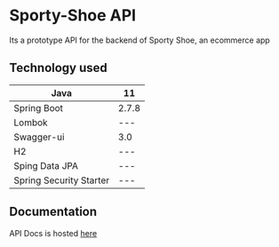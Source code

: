 
# Sporty-Shoe API

Its a prototype API for the backend of Sporty Shoe, an ecommerce app


## Technology used 

| Java | 11 |
| ------ | ------- |
| Spring Boot | 2.7.8 |
| Lombok  | --- |
| Swagger-ui | 3.0 |
| H2 | --- |
| Sping Data JPA | --- |
| Spring Security Starter | --- | 


## Documentation

API Docs is hosted [here](https://tno98.github.io/Sporty-Shoe/)


